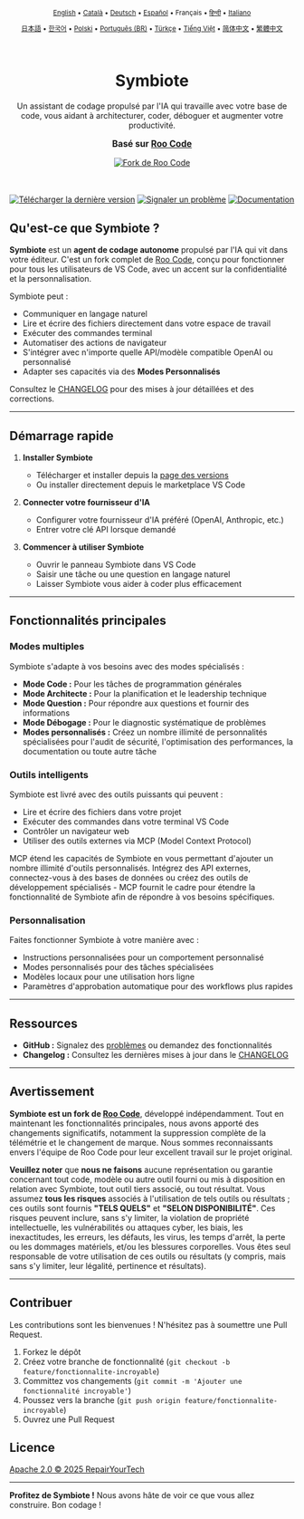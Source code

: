 <div align="center">
<sub>

[English](../../README.md) • [Català](../../locales/ca/README.md) • [Deutsch](../../locales/de/README.md) • [Español](../../locales/es/README.md) • Français • [हिन्दी](../../locales/hi/README.md) • [Italiano](../../locales/it/README.md)

</sub>
<sub>

[日本語](../../locales/ja/README.md) • [한국어](../../locales/ko/README.md) • [Polski](../../locales/pl/README.md) • [Português (BR)](../../locales/pt-BR/README.md) • [Türkçe](../../locales/tr/README.md) • [Tiếng Việt](../../locales/vi/README.md) • [简体中文](../../locales/zh-CN/README.md) • [繁體中文](../../locales/zh-TW/README.md)

</sub>
</div>
<br>
<div align="center">
  <h1>Symbiote</h1>
  <p>Un assistant de codage propulsé par l'IA qui travaille avec votre base de code, vous aidant à architecturer, coder, déboguer et augmenter votre productivité.</p>
  <p style="font-size: 1.1em; margin-top: 15px;"><strong>Basé sur <a href="https://github.com/RooVetGit/Roo-Code" target="_blank">Roo Code</a></strong></p>
  <a href="https://github.com/RooVetGit/Roo-Code" target="_blank">
    <img src="https://img.shields.io/badge/Fork%20de-Roo%20Code-6F42C1?style=for-the-badge&logo=github&logoColor=white" alt="Fork de Roo Code">
  </a>
</div>
<br>
<br>

<div align="center">

<a href="https://github.com/RepairYourTech/Symbiote/releases" target="_blank"><img src="https://img.shields.io/badge/T%C3%A9l%C3%A9charger%20la%20derni%C3%A8re%20version-blue?style=for-the-badge&logo=github&logoColor=white" alt="Télécharger la dernière version"></a>
<a href="https://github.com/RepairYourTech/Symbiote/issues" target="_blank"><img src="https://img.shields.io/badge/Signaler%20un%20probl%C3%A8me-red?style=for-the-badge&logo=github&logoColor=white" alt="Signaler un problème"></a>
<a href="https://github.com/RepairYourTech/Symbiote/tree/main/DOCS" target="_blank"><img src="https://img.shields.io/badge/Documentation-6B46C1?style=for-the-badge&logo=readthedocs&logoColor=white" alt="Documentation"></a>

</div>

## Qu'est-ce que Symbiote ?

**Symbiote** est un **agent de codage autonome** propulsé par l'IA qui vit dans votre éditeur. C'est un fork complet de [Roo Code](https://github.com/RooVetGit/Roo-Code), conçu pour fonctionner pour tous les utilisateurs de VS Code, avec un accent sur la confidentialité et la personnalisation.

Symbiote peut :

- Communiquer en langage naturel
- Lire et écrire des fichiers directement dans votre espace de travail
- Exécuter des commandes terminal
- Automatiser des actions de navigateur
- S'intégrer avec n'importe quelle API/modèle compatible OpenAI ou personnalisé
- Adapter ses capacités via des **Modes Personnalisés**

Consultez le [CHANGELOG](../../CHANGELOG.md) pour des mises à jour détaillées et des corrections.

---

## Démarrage rapide

1. **Installer Symbiote**

    - Télécharger et installer depuis la [page des versions](https://github.com/RepairYourTech/Symbiote/releases)
    - Ou installer directement depuis le marketplace VS Code

2. **Connecter votre fournisseur d'IA**

    - Configurer votre fournisseur d'IA préféré (OpenAI, Anthropic, etc.)
    - Entrer votre clé API lorsque demandé

3. **Commencer à utiliser Symbiote**
    - Ouvrir le panneau Symbiote dans VS Code
    - Saisir une tâche ou une question en langage naturel
    - Laisser Symbiote vous aider à coder plus efficacement

---

## Fonctionnalités principales

### Modes multiples

Symbiote s'adapte à vos besoins avec des modes spécialisés :

- **Mode Code :** Pour les tâches de programmation générales
- **Mode Architecte :** Pour la planification et le leadership technique
- **Mode Question :** Pour répondre aux questions et fournir des informations
- **Mode Débogage :** Pour le diagnostic systématique de problèmes
- **Modes personnalisés :** Créez un nombre illimité de personnalités spécialisées pour l'audit de sécurité, l'optimisation des performances, la documentation ou toute autre tâche

### Outils intelligents

Symbiote est livré avec des outils puissants qui peuvent :

- Lire et écrire des fichiers dans votre projet
- Exécuter des commandes dans votre terminal VS Code
- Contrôler un navigateur web
- Utiliser des outils externes via MCP (Model Context Protocol)

MCP étend les capacités de Symbiote en vous permettant d'ajouter un nombre illimité d'outils personnalisés. Intégrez des API externes, connectez-vous à des bases de données ou créez des outils de développement spécialisés - MCP fournit le cadre pour étendre la fonctionnalité de Symbiote afin de répondre à vos besoins spécifiques.

### Personnalisation

Faites fonctionner Symbiote à votre manière avec :

- Instructions personnalisées pour un comportement personnalisé
- Modes personnalisés pour des tâches spécialisées
- Modèles locaux pour une utilisation hors ligne
- Paramètres d'approbation automatique pour des workflows plus rapides

---

## Ressources

- **GitHub :** Signalez des [problèmes](https://github.com/RepairYourTech/Symbiote/issues) ou demandez des fonctionnalités
- **Changelog :** Consultez les dernières mises à jour dans le [CHANGELOG](../../CHANGELOG.md)

---

## Avertissement

**Symbiote est un fork de [Roo Code](https://github.com/RooVetGit/Roo-Code)**, développé indépendamment. Tout en maintenant les fonctionnalités principales, nous avons apporté des changements significatifs, notamment la suppression complète de la télémétrie et le changement de marque. Nous sommes reconnaissants envers l'équipe de Roo Code pour leur excellent travail sur le projet original.

**Veuillez noter** que **nous ne faisons** aucune représentation ou garantie concernant tout code, modèle ou autre outil fourni ou mis à disposition en relation avec Symbiote, tout outil tiers associé, ou tout résultat. Vous assumez **tous les risques** associés à l'utilisation de tels outils ou résultats ; ces outils sont fournis **"TELS QUELS"** et **"SELON DISPONIBILITÉ"**. Ces risques peuvent inclure, sans s'y limiter, la violation de propriété intellectuelle, les vulnérabilités ou attaques cyber, les biais, les inexactitudes, les erreurs, les défauts, les virus, les temps d'arrêt, la perte ou les dommages matériels, et/ou les blessures corporelles. Vous êtes seul responsable de votre utilisation de ces outils ou résultats (y compris, mais sans s'y limiter, leur légalité, pertinence et résultats).

---

## Contribuer

Les contributions sont les bienvenues ! N'hésitez pas à soumettre une Pull Request.

1. Forkez le dépôt
2. Créez votre branche de fonctionnalité (`git checkout -b feature/fonctionnalite-incroyable`)
3. Committez vos changements (`git commit -m 'Ajouter une fonctionnalité incroyable'`)
4. Poussez vers la branche (`git push origin feature/fonctionnalite-incroyable`)
5. Ouvrez une Pull Request

## Licence

[Apache 2.0 © 2025 RepairYourTech](../../LICENSE)

---

**Profitez de Symbiote !** Nous avons hâte de voir ce que vous allez construire. Bon codage !
